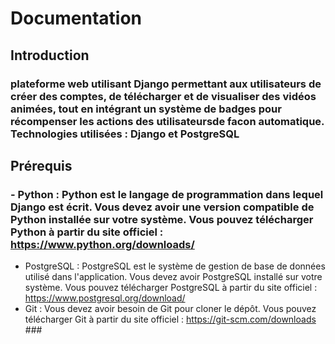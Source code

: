 # Documentation

## Introduction 
### plateforme web utilisant Django permettant aux utilisateurs de créer des comptes, de télécharger et de visualiser des vidéos animées,  tout en intégrant un système de badges pour récompenser les actions des utilisateursde facon automatique. Technologies utilisées : Django et PostgreSQL ###

## Prérequis
### - Python : Python est le langage de programmation dans lequel Django est écrit. Vous devez avoir une version compatible de Python installée sur votre système. Vous pouvez télécharger Python à partir du site officiel : https://www.python.org/downloads/
  - PostgreSQL : PostgreSQL est le système de gestion de base de données utilisé dans l'application. Vous devez avoir PostgreSQL installé sur votre système. Vous pouvez télécharger PostgreSQL à partir du site officiel : https://www.postgresql.org/download/
  - Git : Vous devez avoir besoin de Git pour cloner le dépôt. Vous pouvez télécharger Git à partir du site officiel : https://git-scm.com/downloads  ###

